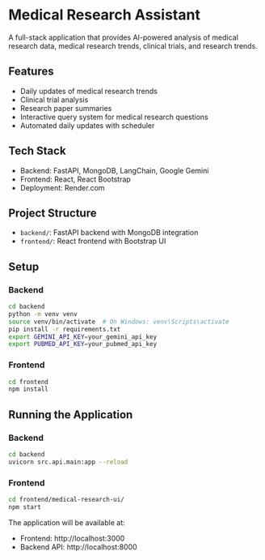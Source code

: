 # Medical Research Assistant

A full-stack application that provides AI-powered analysis of medical research data, medical research trends,
clinical trials, and research trends.

## Features
- Daily updates of medical research trends
- Clinical trial analysis
- Research paper summaries
- Interactive query system for medical research questions
- Automated daily updates with scheduler

## Tech Stack
- Backend: FastAPI, MongoDB, LangChain, Google Gemini
- Frontend: React, React Bootstrap
- Deployment: Render.com

## Project Structure
- `backend/`: FastAPI backend with MongoDB integration
- `frontend/`: React frontend with Bootstrap UI

## Setup

### Backend
```bash
cd backend
python -m venv venv
source venv/bin/activate  # On Windows: venv\Scripts\activate
pip install -r requirements.txt
export GEMINI_API_KEY=your_gemini_api_key
export PUBMED_API_KEY=your_pubmed_api_key
```

### Frontend
```bash
cd frontend
npm install
```

## Running the Application

### Backend
```bash
cd backend
uvicorn src.api.main:app --reload
```

### Frontend
```bash
cd frontend/medical-research-ui/
npm start
```

The application will be available at:
- Frontend: http://localhost:3000
- Backend API: http://localhost:8000